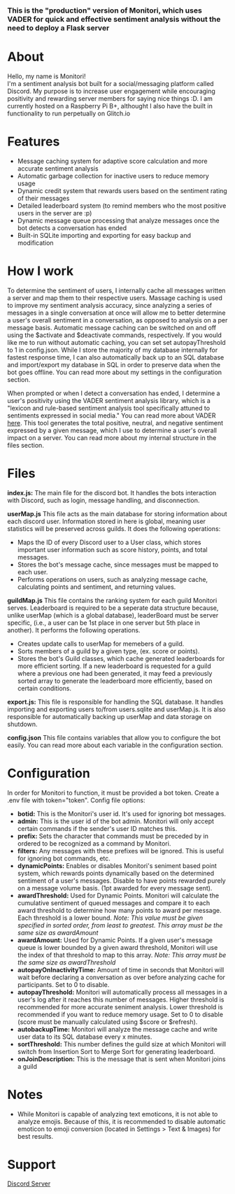 ### This is the "production" version of Monitori, which uses VADER for quick and effective sentiment analysis without the need to deploy a Flask server

# About
Hello, my name is Monitori! <br />
I'm a sentiment analysis bot built for a social/messaging platform called Discord. My purpose is to increase user engagement while encouraging positivity and rewarding server members for saying nice things :D. I am currently hosted on a Raspberry Pi B+, althought I also have the built in functionality to run perpetually on Glitch.io

# Features
* Message caching system for adaptive score calculation and more accurate sentiment analysis
* Automatic garbage collection for inactive users to reduce memory usage
* Dynamic credit system that rewards users based on the sentiment rating of their messages
* Detailed leaderboard system (to remind members who the most positive users in the server are :p)
* Dynamic message queue processing that analyze messages once the bot detects a conversation has ended
* Built-in SQLite importing and exporting for easy backup and modification

# How I work 
To determine the sentiment of users, I internally cache all messages written a server and map them to their respective users. Massage caching is used to improve my sentiment analysis accuracy, since analyzing a series of messages in a single conversation at once will allow me to better determine a user's overall sentiment in a conversation, as opposed to analysis on a per message basis. Automatic message caching can be switched on and off using the $activate and $deactivate commands, respectively. If you would like me to run without automatic caching, you can set set autopayThreshold to 1 in config.json. While I store the majority of my database internally for fastest response time, I can also automatically back up to an SQL database and import/export my database in SQL in order to preserve data when the bot goes offline. You can read more about my settings in the configuration section.

When prompted or when I detect a conversation has ended, I determine a user's positivity using the VADER sentiment analysis library, which is a "lexicon and rule-based sentiment analysis tool specifically attuned to sentiments expressed in social media." You can read more about VADER [here](http://comp.social.gatech.edu/papers/icwsm14.vader.hutto.pdf). This tool generates the total positive, neutral, and negative sentiment expressed by a given message, which I use to determine a user's overall impact on a server. You can read more about my internal structure in the files section.

# Files
**index.js:** The main file for the discord bot. It handles the bots interaction with Discord, such as login, message handling, and disconnection. <br />

**userMap.js** This file acts as the main database for storing information about each discord user. Information stored in here is global, meaning user statistics will be preserved across guilds. It does the following operations: <br />
* Maps the ID of every Discord user to a User class, which stores important user information such as score history, points, and total messages. <br />
* Stores the bot's message cache, since messages must be mapped to each user. <br /> 
* Performs operations on users, such as analyzing message cache, calculating points and sentiment, and returning values. <br />
<a/>

**guildMap.js** This file contains the ranking system for each guild Monitori serves. Leaderboard is required to be a seperate data structure because, unlike userMap (which is a global database), leaderBoard must be server specific, (i.e., a user can be 1st place in one server but 5th place in another). It performs the following operations. <br />
* Creates update calls to userMap for memebers of a guild.<br />
* Sorts members of a guild by a given type, (ex. score or points). <br />
* Stores the bot's Guild classes, which cache generated leaderboards for more efficient sorting. If a new leaderboard is requested for a guild where a previous one had been generated, it may feed a previously sorted array to generate the leaderboard more efficiently, based on certain conditions. <br /> 
<a/>

**export.js:** This file is responsible for handling the SQL database. It handles importing and exporting users to/from users.sqlite and userMap.js. It is also responsible for automatically backing up userMap and data storage on shutdown.<br />

**config.json** This file contains variables that allow you to configure the bot easily. You can read more about each variable in the configuration section. <br />

# Configuration
In order for Monitori to function, it must be provided a bot token. Create a .env file with token="token". Config file options:<br />

* **botid:** This is the Monitori's user id. It's used for ignoring bot messages. <br />
* **admin:** This is the user id of the bot admin. Monitori will only accept certain commands if the sender's user ID matches this.
* **prefix:** Sets the character that commands must be preceded by in ordered to be recognized as a command by Monitori. <br />
* **filters:** Any messages with these prefixes will be ignored. This is useful for ignoring bot commands, etc. <br />
* **dynamicPoints:** Enables or disables Monitori's seniment based point system, which rewards points dynamically based on the determined sentiment of a user's messages. Disable to have points rewarded purely on a message volume basis. (1pt awarded for every message sent). <br />
* **awardThreshold:** Used for Dynamic Points. Monitori will calculate the cumulative sentiment of queued messages and compare it to each award threshold to determine how many points to award per message. Each threshold is a lower bound. *Note: This value must be given specified in sorted order, from least to greatest. This array must be the same size as awardAmount*<br />
* **awardAmount:** Used for Dynamic Points. If a given user's message queue is lower bounded by a given award threshold, Monitori will use the index of that threshold to map to this array. *Note: This array must be the same size as awardThreshold* <br />
* **autopayOnInactivityTime:** Amount of time in seconds that Monitori will wait before declaring a conversation as over before analyzing cache for participants. Set to 0 to disable. <br />
* **autopayThreshold:** Monitori will automatically process all messages in a user's log after it reaches this number of messages. Higher threshold is recommended for more accurate seniment analysis. Lower threshold is recommended if you want to reduce memory usage. Set to 0 to disable (score must be manually calculated using $score or $refresh). <br />
* **autobackupTime:** Monitori will analyze the message cache and write user data to its SQL database every x minutes.
* **sortThreshold:** This number defines the guild size at which Monitori will switch from Insertion Sort to Merge Sort for generating leaderboard. <br />
* **onJoinDescription:** This is the message that is sent when Monitori joins a guild

# Notes
* While Monitori is capable of analyzing text emoticons, it is not able to analyze emojis. Because of this, it is recommended to disable automatic emoticon to emoji conversion (located in Settings > Text & Images) for best results.

# Support
[Discord Server](https://discord.gg/s45pCZC)

